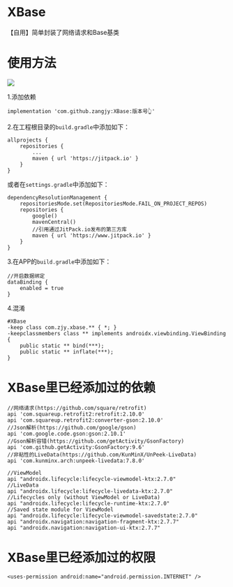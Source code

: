 # XBase

【自用】简单封装了网络请求和Base基类

# 使用方法

[![](https://jitpack.io/v/zangjy/XBase.svg)](https://jitpack.io/#zangjy/XBase)

1.添加依赖

```
implementation 'com.github.zangjy:XBase:版本号👆'
```

2.在工程根目录的`build.gradle`中添加如下：

```
allprojects {
    repositories {
        ...
        maven { url 'https://jitpack.io' }
    }
}
```

或者在`settings.gradle`中添加如下：

```
dependencyResolutionManagement {
    repositoriesMode.set(RepositoriesMode.FAIL_ON_PROJECT_REPOS)
    repositories {
        google()
        mavenCentral()
        //引用通过JitPack.io发布的第三方库
        maven { url 'https://www.jitpack.io' }
    }
}
```

3.在APP的`build.gradle`中添加如下：

```
//开启数据绑定
dataBinding {
    enabled = true
}
```

4.混淆

```
#XBase
-keep class com.zjy.xbase.** { *; }
-keepclassmembers class ** implements androidx.viewbinding.ViewBinding {
    public static ** bind(***);
    public static ** inflate(***);
}
```

# XBase里已经添加过的依赖

```
//网络请求(https://github.com/square/retrofit)
api 'com.squareup.retrofit2:retrofit:2.10.0'
api 'com.squareup.retrofit2:converter-gson:2.10.0'
//Json解析(https://github.com/google/gson)
api 'com.google.code.gson:gson:2.10.1'
//Gson解析容错(https://github.com/getActivity/GsonFactory)
api 'com.github.getActivity:GsonFactory:9.6'
//非粘性的LiveData(https://github.com/KunMinX/UnPeek-LiveData)
api 'com.kunminx.arch:unpeek-livedata:7.8.0'

//ViewModel
api "androidx.lifecycle:lifecycle-viewmodel-ktx:2.7.0"
//LiveData
api "androidx.lifecycle:lifecycle-livedata-ktx:2.7.0"
//Lifecycles only (without ViewModel or LiveData)
api "androidx.lifecycle:lifecycle-runtime-ktx:2.7.0"
//Saved state module for ViewModel
api "androidx.lifecycle:lifecycle-viewmodel-savedstate:2.7.0"
api "androidx.navigation:navigation-fragment-ktx:2.7.7"
api "androidx.navigation:navigation-ui-ktx:2.7.7"
```

# XBase里已经添加过的权限

```
<uses-permission android:name="android.permission.INTERNET" />
```